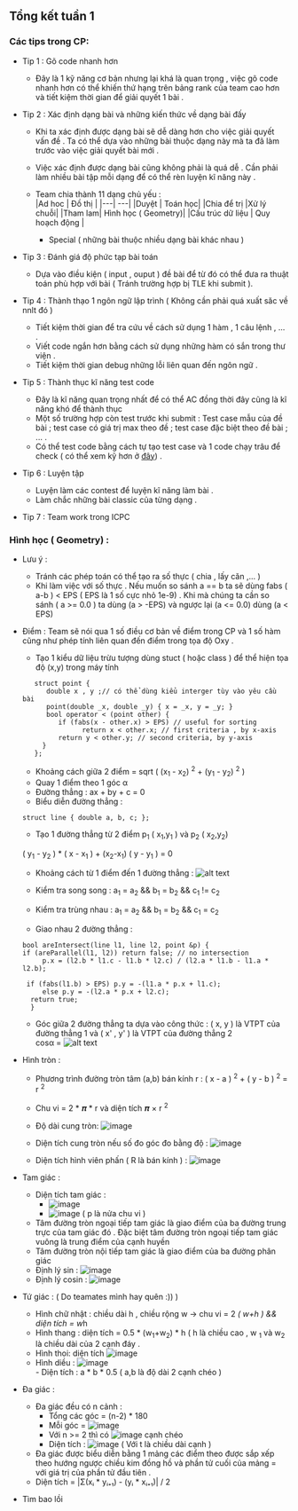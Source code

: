 ## Tổng kết tuần 1 ##
### Các tips trong CP:
* Tip 1 : Gõ code nhanh hơn </br>
    * Đây là 1 kỹ năng cơ bản nhưng lại khá là quan trọng , việc gõ code nhanh hơn có thể khiến thứ hạng trên bảng rank của team cao hơn và tiết kiệm thời gian để giải quyết 1 bài .
* Tip 2 : Xác định dạng bài và những kiến thức về dạng bài đấy </br>
    * Khi ta xác định được dạng bài sẽ dễ dàng hơn cho việc giải quyết vấn đề . Ta có thể dựa vào những bài thuộc dạng này mà ta đã làm trước vào việc giải quyết bài mới . 
    * Việc xác định được dạng bài cũng không phải là quá dễ . Cần phải làm nhiều bài tập mỗi dạng để có thể rèn luyện kĩ năng này .
    *  Team chia thành 11 dạng chủ yếu : </br>
          |Ad hoc | Đồ thị |
          |---| ---|
          |Duyệt   | Toán học| 
          |Chia để trị  |Xử lý chuỗi| 
          |Tham lam|  Hình học ( Geometry)|
          |Cấu trúc dữ liệu  | Quy hoạch động |
          
          * Special ( những bài thuộc nhiều dạng bài khác nhau ) 
          
* Tip 3 : Đánh giá độ phức tạp bài toán </br>
    * Dựa vào điều kiện ( input , ouput ) đề bài để từ đó có thể đưa ra thuật toán phù hợp với bài ( Tránh trường hợp bị TLE khi submit ).
* Tip 4 : Thành thạo 1 ngôn ngữ lập trình  ( Không cần phải quá xuất săc về nnlt đó ) </br>
   * Tiết kiệm thời gian để tra cứu về cách sử dụng 1 hàm , 1 câu lệnh , ... . 
   * Viết code ngắn hơn bằng cách sử dụng những hàm có sắn trong thư viện . 
   * Tiết kiệm thời gian debug những lỗi liên quan đến ngôn ngữ .
* Tip 5 : Thành thục kĩ năng test code </br>
   * Đây là kĩ năng quan trọng nhất để có thể AC đồng thời đây cũng là kĩ năng khó để thành thục 
   * Một số trường hợp còn test trước khi submit : Test case mẫu của đề bài ; test case có giá trị max theo đề ;  test case đặc biệt theo đề bài ; ... .
   * Có thể test code bằng cách tự tạo test case và 1 code chạy trâu để check ( có thể xem kỹ hơn ở [đây](https://vnoi.info/wiki/algo/skill/viet-trinh-cham.md] )) .
* Tip 6 : Luyện tập 
   * Luyện làm các contest để luyện kĩ năng làm bài .
   * Làm chắc những bài classic của từng dạng .
* Tip 7 : Team work trong ICPC
### Hình học ( Geometry) :
* Lưu ý : 
   - Tránh các phép toán có thể tạo ra số thực ( chia , lấy căn ,... ) 
   - Khi làm việc với số thực . Nếu muốn so sánh a == b ta sẽ dùng fabs ( a-b ) < EPS ( EPS là 1 số cực nhỏ 1e-9) . Khi mà chúng ta cần so sánh ( a >= 0.0 ) ta dùng (a > -EPS) và ngược lại (a <= 0.0) dùng (a < EPS)

* Điểm : Team sẽ nói qua 1 số điều cơ bản về điểm trong CP và 1 số hàm cũng như phép tính liên quan đến điểm trong tọa độ Oxy .
   - Tạo 1 kiểu dữ liệu trừu tượng dùng stuct ( hoặc class ) để thể hiện tọa độ (x,y) trong máy tính 
   ```
      struct point {
         double x , y ;// có thể dùng kiểu interger tùy vào yêu cầu bài 
         point(double _x, double _y) { x = _x, y = _y; }
         bool operator < (point other) {
            if (fabs(x - other.x) > EPS) // useful for sorting
                  return x < other.x; // first criteria , by x-axis
            return y < other.y; // second criteria, by y-axis
        }
      };
   ```   
  - Khoảng cách giữa 2 điểm = sqrt (   (x<sub>1</sub> -  x<sub>2</sub>) <sup>2</sup> +  (y<sub>1</sub> -  y<sub>2</sub>) <sup>2</sup> )
  - Quay 1 điểm theo 1 góc  α
 
  
  * Đường thẳng : ax + by + c = 0 
  - Biểu diễn đường thẳng :
  ```
  struct line { double a, b, c; };
  ```
  - Tạo 1 đường thẳng từ 2 điểm p<sub>1</sub> ( x<sub>1</sub>,y<sub>1</sub> ) và p<sub>2</sub> ( x<sub>2</sub>,y<sub>2</sub>) 
      
   ( y<sub>1</sub> - y<sub>2</sub> ) * ( x - x<sub>1</sub> ) + (x<sub>2</sub>-x<sub>1</sub>) ( y - y<sub>1</sub> ) = 0

  - Khoảng cách từ 1 điểm đến 1 đường thẳng :
  ![alt text](https://vietjack.com/toan-lop-10/images/cac-cong-thuc-ve-phuong-trinh-duong-thang-a03.PNG)
   
   - Kiểm tra song song : a<sub>1</sub> = a<sub>2</sub> && b<sub>1</sub> = b<sub>2</sub> && c<sub>1</sub> != c<sub>2</sub>
  
   - Kiểm tra trùng nhau : a<sub>1</sub> = a<sub>2</sub> && b<sub>1</sub> = b<sub>2</sub> && c<sub>1</sub> = c<sub>2</sub>
    
    - Giao nhau 2 đường thẳng :
    ```
    bool areIntersect(line l1, line l2, point &p) {
    if (areParallel(l1, l2)) return false; // no intersection
         p.x = (l2.b * l1.c - l1.b * l2.c) / (l2.a * l1.b - l1.a * l2.b);

     if (fabs(l1.b) > EPS) p.y = -(l1.a * p.x + l1.c);
         else p.y = -(l2.a * p.x + l2.c);
      return true; 
      }
   ```
   - Góc giữa 2 đường thẳng  ta dựa vào công thức : ( x, y ) là VTPT của đường thẳng 1 và ( x' , y' ) là VTPT của đường thẳng 2  
    cosα = ![alt text](https://vietjack.com/toan-lop-10/images/cach-xac-dinh-goc-giua-hai-duong-thang-1.PNG)

* Hình tròn :
   - Phương trình đường tròn tâm (a,b) bán kính r : ( x - a )  <sup>2</sup> + ( y - b )  <sup>2</sup> = r  <sup>2</sup>
   - Chu vi = 2 * 𝝅 * r và diện tích 𝝅 × r  <sup>2</sup>
   - Độ dài cung tròn: ![image](https://user-images.githubusercontent.com/61226996/117777337-b3ed1700-b266-11eb-8854-70bc8b58e3f2.png)

   - Diện tích cung tròn nếu số đo góc đo bằng độ : ![image](https://user-images.githubusercontent.com/61226996/117777443-cc5d3180-b266-11eb-9b01-38f604456d1a.png)
   - Diện tích hình viên phấn ( R là bán kính ) : ![image](https://user-images.githubusercontent.com/61226996/117777739-19d99e80-b267-11eb-9f6c-fb670c11f764.png)
* Tam giác :
  - Diện tích tam giác :
      - ![image](https://user-images.githubusercontent.com/61226996/117778335-b734d280-b267-11eb-9288-deda2ce14493.png)
      - ![image](https://user-images.githubusercontent.com/61226996/117778383-c1ef6780-b267-11eb-8ecd-96807fdf4e93.png)
      ( p là nửa chu vi )
  - Tâm đường tròn ngoại tiếp tam giác là giao điểm của ba đường trung trực của tam giác đó . Đặc biệt tâm đường tròn ngoại tiếp tam giác vuông là trung điểm của cạnh huyền
  - Tâm đường tròn nội tiếp tam giác là giao điểm của ba đường phân giác
  - Định lý sin : ![image](https://user-images.githubusercontent.com/61226996/117779054-7ee1c400-b268-11eb-8bbc-24688a66b4b5.png)
  - Định lý cosin : ![image](https://user-images.githubusercontent.com/61226996/117779153-98830b80-b268-11eb-8228-c5d737690e52.png)
* Tứ giác : ( Do teamates mình hay quên :)) )
  - Hình chữ nhật : chiều dài h , chiều rộng w -> chu vi = 2 *( w+h ) && diện tích = w*h 
  - Hình thang : diện tích = 0.5 * (w<sub>1</sub>+w<sub>2</sub>) * h ( h là chiều cao , w <sub>1</sub> và w<sub>2</sub> là chiều dài của 2 cạnh đáy .
  - Hình thoi: diện tích ![image](https://user-images.githubusercontent.com/61226996/117823077-486f6d80-b297-11eb-9852-0a622f5f2409.png)
  - Hình diều :
         ![image](https://user-images.githubusercontent.com/61226996/117828461-05fc5f80-b29c-11eb-8f37-4294bb889691.png) </br>
         - Diện tích : a * b * 0.5 ( a,b là độ dài 2 cạnh chéo ) 
* Đa giác :
   -  Đa giác đều có n cảnh :
         - Tổng các góc = (n-2) * 180 
         - Mỗi góc = ![image](https://user-images.githubusercontent.com/61226996/117826036-08f65080-b29a-11eb-9d05-d384d39bfb9b.png)
         - Với n >= 2 thì có ![image](https://user-images.githubusercontent.com/61226996/117826180-29bea600-b29a-11eb-9717-b6b42d31a3b9.png) cạnh chéo
         - Diện tích : ![image](https://user-images.githubusercontent.com/61226996/117826403-5672bd80-b29a-11eb-85c3-1b3178265f6e.png)
                     ( Với t là chiều dài cạnh )
   -  Đa giác được biểu diễn bằng 1 mảng các điểm theo được sắp xếp theo hướng ngược chiều kim đồng hồ và phần tử cuối của mảng = với giá trị của phần tử đầu tiên .
   -  Diện tích  = |Σ(xᵢ * yᵢ₊₁) - (yᵢ * xᵢ₊₁)| / 2
   
* Tìm bao lồi 
      

  
